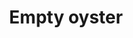 ---
layout: item
title: Empty oyster
item-id: 409
datatable: true
id: 409
name: "Empty oyster"
members: true
lowalch: 2
highalch: 3
examine: "Aww, it's empty."
monsters:
  - id: 100
    name: "Rock Crab"
    members: true
    combat_level: 13
    wiki_url: "https://oldschool.runescape.wiki/w/Rock_Crab#Active"
    drops:
      - quantity: "1"
        rarity: 0.0234375
        drop_requirements: null
      - quantity: "3"
        rarity: 0.0078125
        drop_requirements: null
  - id: 4800
    name: "Giant Lobster"
    members: true
    combat_level: 45
    wiki_url: "https://oldschool.runescape.wiki/w/Giant_lobster"
    drops:
      - quantity: "1"
        rarity: 0.0234375
        drop_requirements: null
      - quantity: "3"
        rarity: 0.0078125
        drop_requirements: null
  - id: 5935
    name: "Sand Crab"
    members: true
    combat_level: 15
    wiki_url: "https://oldschool.runescape.wiki/w/Sand_Crab#Active"
    drops:
      - quantity: "1"
        rarity: 0.0234375
        drop_requirements: null
      - quantity: "3"
        rarity: 0.0078125
        drop_requirements: null
  - id: 7799
    name: "Ammonite Crab"
    members: true
    combat_level: 25
    wiki_url: "https://oldschool.runescape.wiki/w/Ammonite_Crab"
    drops:
      - quantity: "1"
        rarity: 0.0234375
        drop_requirements: null
      - quantity: "3"
        rarity: 0.0078125
        drop_requirements: null
---